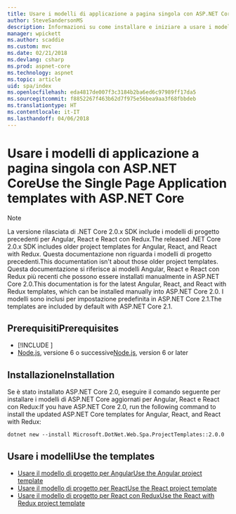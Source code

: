 ```yaml
---
title: Usare i modelli di applicazione a pagina singola con ASP.NET Core
author: SteveSandersonMS
description: Informazioni su come installare e iniziare a usare i modelli di progetto per applicazioni a pagina singola di ASP.NET Core.
manager: wpickett
ms.author: scaddie
ms.custom: mvc
ms.date: 02/21/2018
ms.devlang: csharp
ms.prod: aspnet-core
ms.technology: aspnet
ms.topic: article
uid: spa/index
ms.openlocfilehash: eda4817de007f3c3184b2ba6ed6c97989ff17da5
ms.sourcegitcommit: f8852267f463b62d7f975e56bea9aa3f68fbbdeb
ms.translationtype: HT
ms.contentlocale: it-IT
ms.lasthandoff: 04/06/2018
---
```

# <a name="use-the-single-page-application-templates-with-aspnet-core"></a><span data-ttu-id="e20ef-103">Usare i modelli di applicazione a pagina singola con ASP.NET Core</span><span class="sxs-lookup"><span data-stu-id="e20ef-103">Use the Single Page Application templates with ASP.NET Core</span></span>

> [!NOTE]
> <span data-ttu-id="e20ef-104">La versione rilasciata di .NET Core 2.0.x SDK include i modelli di progetto precedenti per Angular, React e React con Redux.</span><span class="sxs-lookup"><span data-stu-id="e20ef-104">The released .NET Core 2.0.x SDK includes older project templates for Angular, React, and React with Redux.</span></span> <span data-ttu-id="e20ef-105">Questa documentazione non riguarda i modelli di progetto precedenti.</span><span class="sxs-lookup"><span data-stu-id="e20ef-105">This documentation isn't about those older project templates.</span></span> <span data-ttu-id="e20ef-106">Questa documentazione si riferisce ai modelli Angular, React e React con Redux più recenti che possono essere installati manualmente in ASP.NET Core 2.0.</span><span class="sxs-lookup"><span data-stu-id="e20ef-106">This documentation is for the latest Angular, React, and React with Redux templates, which can be installed manually into ASP.NET Core 2.0.</span></span> <span data-ttu-id="e20ef-107">I modelli sono inclusi per impostazione predefinita in ASP.NET Core 2.1.</span><span class="sxs-lookup"><span data-stu-id="e20ef-107">The templates are included by default with ASP.NET Core 2.1.</span></span>

## <a name="prerequisites"></a><span data-ttu-id="e20ef-108">Prerequisiti</span><span class="sxs-lookup"><span data-stu-id="e20ef-108">Prerequisites</span></span>

* [!INCLUDE [](~/includes/net-core-sdk-download-link.md)]
* <span data-ttu-id="e20ef-109">[Node.js](https://nodejs.org), versione 6 o successive</span><span class="sxs-lookup"><span data-stu-id="e20ef-109">[Node.js](https://nodejs.org), version 6 or later</span></span>

## <a name="installation"></a><span data-ttu-id="e20ef-110">Installazione</span><span class="sxs-lookup"><span data-stu-id="e20ef-110">Installation</span></span>

<span data-ttu-id="e20ef-111">Se è stato installato ASP.NET Core 2.0, eseguire il comando seguente per installare i modelli di ASP.NET Core aggiornati per Angular, React e React con Redux:</span><span class="sxs-lookup"><span data-stu-id="e20ef-111">If you have ASP.NET Core 2.0, run the following command to install the updated ASP.NET Core templates for Angular, React, and React with Redux:</span></span>

```console
dotnet new --install Microsoft.DotNet.Web.Spa.ProjectTemplates::2.0.0
```

## <a name="use-the-templates"></a><span data-ttu-id="e20ef-112">Usare i modelli</span><span class="sxs-lookup"><span data-stu-id="e20ef-112">Use the templates</span></span>

- [<span data-ttu-id="e20ef-113">Usare il modello di progetto per Angular</span><span class="sxs-lookup"><span data-stu-id="e20ef-113">Use the Angular project template</span></span>](xref:spa/angular)
- [<span data-ttu-id="e20ef-114">Usare il modello di progetto per React</span><span class="sxs-lookup"><span data-stu-id="e20ef-114">Use the React project template</span></span>](xref:spa/react)
- [<span data-ttu-id="e20ef-115">Usare il modello di progetto per React con Redux</span><span class="sxs-lookup"><span data-stu-id="e20ef-115">Use the React with Redux project template</span></span>](xref:spa/react-with-redux)
